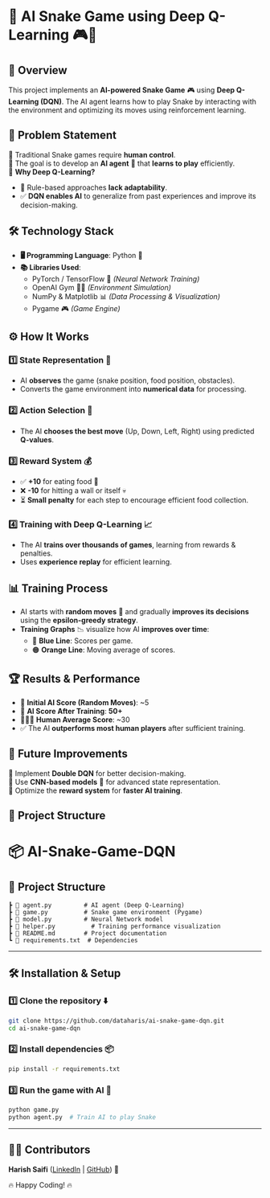 # 🐍 AI Snake Game using Deep Q-Learning 🎮🧠

## 📌 Overview  
This project implements an **AI-powered Snake Game** 🎮 using **Deep Q-Learning (DQN)**. The AI agent learns how to play Snake by interacting with the environment and optimizing its moves using reinforcement learning.

## 🧐 Problem Statement  
🔹 Traditional Snake games require **human control**.  
🔹 The goal is to develop an **AI agent** 🤖 that **learns to play** efficiently.  
🔹 **Why Deep Q-Learning?**  
   - 🚫 Rule-based approaches **lack adaptability**.  
   - ✅ **DQN enables AI** to generalize from past experiences and improve its decision-making.  

## 🛠 Technology Stack  
- **🖥 Programming Language**: Python 🐍  
- **📚 Libraries Used**:  
  - PyTorch / TensorFlow 🤖 *(Neural Network Training)*  
  - OpenAI Gym 🏋️‍♂️ *(Environment Simulation)*  
  - NumPy & Matplotlib 📊 *(Data Processing & Visualization)*  
  - Pygame 🎮 *(Game Engine)*  

## ⚙️ How It Works  
### 1️⃣ **State Representation** 🧩  
   - AI **observes** the game (snake position, food position, obstacles).  
   - Converts the game environment into **numerical data** for processing.  

### 2️⃣ **Action Selection** 🎯  
   - The AI **chooses the best move** (Up, Down, Left, Right) using predicted **Q-values**.  

### 3️⃣ **Reward System** 💰  
   - ✅ **+10** for eating food 🍏  
   - ❌ **-10** for hitting a wall or itself 💀  
   - ⏳ **Small penalty** for each step to encourage efficient food collection.  

### 4️⃣ **Training with Deep Q-Learning** 📈  
   - The AI **trains over thousands of games**, learning from rewards & penalties.  
   - Uses **experience replay** for efficient learning.  

## 📊 Training Process  
- AI starts with **random moves** 🤪 and gradually **improves its decisions** using the **epsilon-greedy strategy**.  
- **Training Graphs** 📉 visualize how AI **improves over time**:  
  - 🔵 **Blue Line**: Scores per game.  
  - 🟠 **Orange Line**: Moving average of scores.  

## 🏆 Results & Performance  
- 🎯 **Initial AI Score (Random Moves)**: ~5  
- 🚀 **AI Score After Training**: **50+**  
- 🧑‍🤝‍🧑 **Human Average Score**: ~30  
- ✅ The AI **outperforms most human players** after sufficient training.  

## 🚀 Future Improvements  
🔹 Implement **Double DQN** for better decision-making.  
🔹 Use **CNN-based models** 🧠 for advanced state representation.  
🔹 Optimize the **reward system** for **faster AI training**.  

## 📂 Project Structure  

# 📦 AI-Snake-Game-DQN  

## 📂 Project Structure  
```
┣ 📜 agent.py         # AI agent (Deep Q-Learning)  
┣ 📜 game.py          # Snake game environment (Pygame)  
┣ 📜 model.py         # Neural Network model  
┣ 📜 helper.py          # Training performance visualization  
┣ 📜 README.md        # Project documentation  
┗ 📜 requirements.txt  # Dependencies  
```

---

## 🛠 Installation & Setup  

### 1️⃣ Clone the repository ⬇️  
```bash
git clone https://github.com/dataharis/ai-snake-game-dqn.git  
cd ai-snake-game-dqn  
```

### 2️⃣ Install dependencies 📦  
```bash
pip install -r requirements.txt  
```

### 3️⃣ Run the game with AI 🤖  
```bash
python game.py   
python agent.py  # Train AI to play Snake  
```

---

## 👨‍💻 Contributors  
**Harish Saifi** ([LinkedIn](http://www.linkedin.com/in/dataharis) | [GitHub](https://github.com/dataharis)) 🚀  

🔥 Happy Coding! 🔥  


